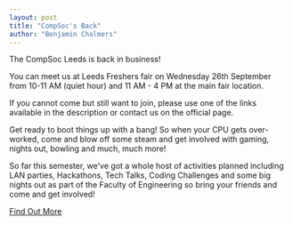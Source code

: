 ```yaml
---
layout: post
title: "CompSoc's Back"
author: "Benjamin Chalmers"
---
```


The CompSoc Leeds is back in business!

You can meet us at Leeds Freshers fair on Wednesday 26th September from 10-11 AM (quiet hour) and 11 AM - 4 PM at the main fair location.

If you cannot come but still want to join, please use one of the links available in the description or contact us on the official page.

Get ready to boot things up with a bang! So when your CPU gets over-worked, come and blow off some steam and get involved with gaming, nights out, bowling and much, much more!

So far this semester, we've got a whole host of activities planned including LAN parties, Hackathons, Tech Talks, Coding Challenges and some big nights out as part of the Faculty of Engineering so bring your friends and come and get involved!

[Find Out More](https://www.luu.org.uk/computing/)
